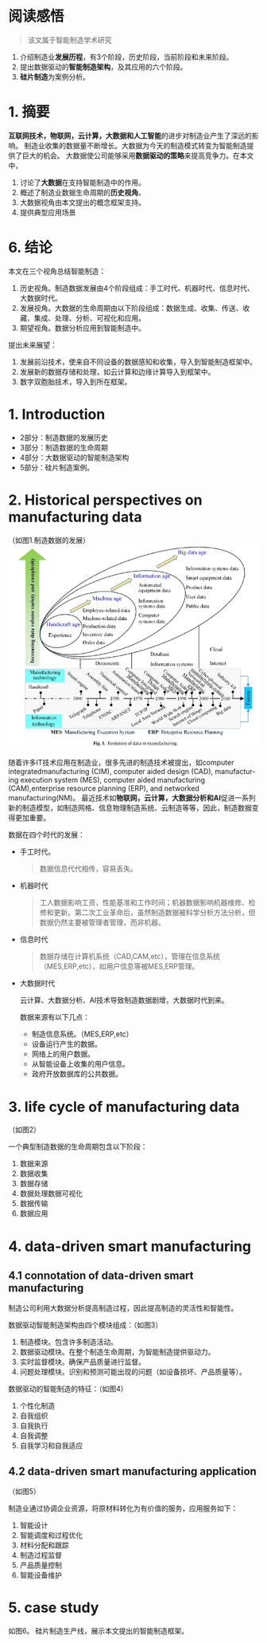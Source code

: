 # 阅读感悟
> 该文属于智能制造学术研究
1. 介绍制造业**发展历程**，有3个阶段，历史阶段，当前阶段和未来阶段。
2. 提出数据驱动的**智能制造架构**，及其应用的六个阶段。
3. **硅片制造**为案例分析。

# 1. 摘要

**互联网技术，物联网，云计算，大数据和人工智能**的进步对制造业产生了深远的影响。 制造业收集的数据量不断增长。大数据为今天的制造模式转变为智能制造提供了巨大的机会。 大数据使公司能够采用**数据驱动的策略**来提高竞争力。在本文中，

1. 讨论了**大数据**在支持智能制造中的作用。 
2. 概述了制造业数据生命周期的**历史视角**。
3. 大数据视角由本文提出的概念框架支持。 
4. 提供典型应用场景

# 6. 结论
本文在三个视角总结智能制造：
1. 历史视角。制造数据发展由4个阶段组成：手工时代、机器时代、信息时代、大数据时代。
2. 发展视角。大数据的生命周期由以下阶段组成：数据生成、收集、传送、收藏、集成、处理、分析、可视化和应用。
3. 期望视角。数据分析应用到智能制造中。

提出未来展望：
1. 发展前沿技术，使来自不同设备的数据感知和收集，导入到智能制造框架中。
2. 发展新的数据存储和处理，如云计算和边缘计算导入到框架中。
3. 数字双胞胎技术，导入到所在框架。

# 1. Introduction
* 2部分：制造数据的发展历史
* 3部分：制造数据的生命周期
* 4部分：大数据驱动的智能制造架构
* 5部分：硅片制造案例。

# 2. Historical perspectives on manufacturing data
（如图1.制造数据的发展）
![](http://github.com/tuchao1996/Reading/raw/master/[Fei_Tao_2018]Data-driven_smart_manufacturing/fig1.png)

随着许多IT技术应用在制造业，很多先进的制造技术被提出，如computer integratedmanufacturing (CIM), computer aided design (CAD), manufactur-ing execution system (MES), computer aided manufacturing (CAM),enterprise resource planning (ERP), and networked manufacturing(NM)。
最近技术如**物联网，云计算，大数据分析和AI**促进一系列新的制造模型，如制造网格、信息物理制造系统、云制造等等，因此，制造数据变得更加重要。

数据在四个时代的发展：

* 手工时代。
    > 数据信息代代相传，容易丢失。

* 机器时代
    > 工人数据影响工资，性能基准和工作时间；机器数据影响机器维修、检修和更新。第二次工业革命后，虽然制造数据被科学分析方法分析，但数据仍然主要被管理者管理，而非机器。
* 信息时代
    > 数据存储在计算机系统（CAD,CAM,etc），管理在信息系统（MES,ERP,etc），如用户信息等被MES,ERP管理。
* 大数据时代
    
    云计算、大数据分析、AI技术导致制造数据剧增，大数据时代到来。
    
    数据来源有以下几点：
            
    * 制造信息系统。（MES,ERP,etc）
    * 设备运行产生的数据。
    * 网络上的用户数据。
    * 从智能设备上收集的用户信息。
    * 政府开放数据库的公共数据。

# 3. life cycle of manufacturing data
（如图2）

一个典型制造数据的生命周期包含以下阶段：
1. 数据来源
2. 数据收集
3. 数据存储
4. 数据处理数据可视化
5. 数据传输
6. 数据应用

# 4. data-driven smart manufacturing
## 4.1 connotation of data-driven smart manufacturing

制造公司利用大数据分析提高制造过程，因此提高制造的灵活性和智能性。

数据驱动智能制造架构由四个模块组成：（如图3）
1. 制造模块。包含许多制造活动。
2. 数据驱动模块。在整个制造生命周期，为智能制造提供驱动力。
3. 实时监督模块。确保产品质量进行监督。
4. 问题处理模块。识别和预测可能出现的问题（如设备损坏、产品质量等）。

数据驱动的智能制造的特征：（如图4）
1. 个性化制造
2. 自我组织
3. 自我执行
4. 自我调整
5. 自我学习和自我适应

## 4.2 data-driven smart manufacturing application
（如图5）

制造业通过协调企业资源，将原材料转化为有价值的服务，应用服务如下：
1. 智能设计
2. 智能调度和过程优化
3. 材料分配和跟踪
4. 制造过程监督
5. 产品质量控制
6. 智能设备维护

# 5. case study

如图6。
硅片制造生产线，展示本文提出的智能制造框架。
